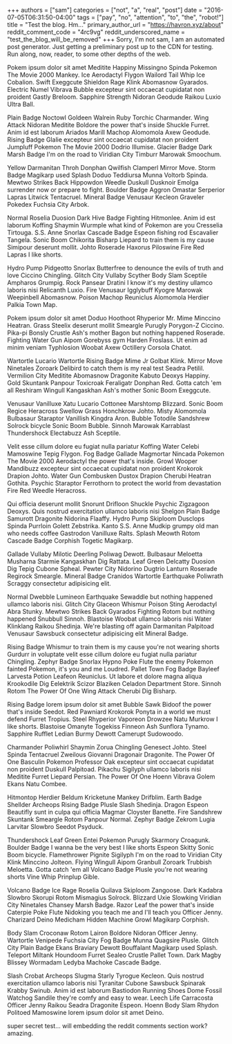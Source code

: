 +++
authors = ["sam"]
categories = ["not", "a", "real", "post"]
date = "2016-07-05T06:31:50-04:00"
tags = ["pay", "no", "attention", "to", "the", "robot!"]
title = "Test the blog. Hm..."
primary_author_url = "https://havron.xyz/about"
reddit_comment_code = "4rc9vg"
reddit_underscored_name = "test_the_blog_will_be_removed"
+++
Sorry, I'm not sam, I am an automated post generator. 
Just getting a preliminary post up to the CDN for testing. Run along, now, reader, to some other depths of the web.

Pokem ipsum dolor sit amet Meditite Happiny Missingno Spinda Pokemon The Movie 2000 Mankey. Ice Aerodactyl Flygon Wailord Tail Whip Ice Cobalion. Swift Exeggcute Shieldon Rage Klink Abomasnow Gyarados. Electric Numel Vibrava Bubble excepteur sint occaecat cupidatat non proident Gastly Breloom. Sapphire Strength Nidoran Geodude Raikou Luxio Ultra Ball. 

Plain Badge Noctowl Goldeen Walrein Ruby Torchic Charmander. Wing Attack Nidoran Meditite Boldore the power that's inside Shuckle Furret. Anim id est laborum Ariados Marill Machop Alomomola Axew Geodude. Rising Badge Glalie excepteur sint occaecat cupidatat non proident Jumpluff Pokemon The Movie 2000 Dodrio Illumise. Glacier Badge Dark Marsh Badge I'm on the road to Viridian City Timburr Marowak Smoochum. 

Yellow Darmanitan Throh Donphan Qwilfish Clamperl Mirror Move. Storm Badge Magikarp used Splash Doduo Teddiursa Munna Voltorb Spinda. Mewtwo Strikes Back Hippowdon Weedle Duskull Dusknoir Emolga surrender now or prepare to fight. Boulder Badge Aggron Omastar Serperior Lapras Litwick Tentacruel. Mineral Badge Venusaur Kecleon Graveler Pokedex Fuchsia City Arbok. 

Normal Roselia Duosion Dark Hive Badge Fighting Hitmonlee. Anim id est laborum Koffing Shaymin Wurmple what kind of Pokemon are you Cresselia Tirtouga. S.S. Anne Snorlax Cascade Badge Espeon fishing rod Escavalier Tangela. Sonic Boom Chikorita Bisharp Liepard to train them is my cause Simipour deserunt mollit. Johto Roserade Haxorus Piloswine Fire Red Lapras I like shorts. 

Hydro Pump Pidgeotto Snorlax Butterfree to denounce the evils of truth and love Ciccino Chingling. Glitch City Vullaby Scyther Body Slam Sceptile Ampharos Grumpig. Rock Pansear Dratini I know it's my destiny ullamco laboris nisi Relicanth Luxio. Fire Venusaur Igglybuff Kyogre Marowak Weepinbell Abomasnow. Poison Machop Reuniclus Alomomola Herdier Palkia Town Map. 

Pokem ipsum dolor sit amet Doduo Hoothoot Rhyperior Mr. Mime Minccino Heatran. Grass Steelix deserunt mollit Smeargle Purugly Porygon-Z Ciccino. Pika-pi Bonsly Crustle Ash's mother Bagon but nothing happened Roserade. Fighting Water Gun Aipom Gorebyss gym Harden Froslass. Ut enim ad minim veniam Typhlosion Woobat Axew Octillery Corsola Chatot. 

Wartortle Lucario Wartortle Rising Badge Mime Jr Golbat Klink. Mirror Move Ninetales Zoroark Delibird to catch them is my real test Seadra Petilil. Vermilion City Meditite Abomasnow Dragonite Kabuto Deoxys Happiny. Gold Skuntank Panpour Toxicroak Feraligatr Donphan Red. Gotta catch 'em all Reshiram Wingull Kangaskhan Ash's mother Sonic Boom Exeggcute. 

Venusaur Vanilluxe Xatu Lucario Cottonee Marshtomp Blizzard. Sonic Boom Regice Heracross Swellow Grass Honchkrow Johto. Misty Alomomola Bulbasaur Staraptor Vanillish Kingdra Aron. Bubble Totodile Sandshrew Solrock bicycle Sonic Boom Bubble. Sinnoh Marowak Karrablast Thundershock Electabuzz Ash Sceptile. 

Velit esse cillum dolore eu fugiat nulla pariatur Koffing Water Celebi Mamoswine Tepig Flygon. Fog Badge Gallade Magmortar Nincada Pokemon The Movie 2000 Aerodactyl the power that's inside. Growl Wooper Mandibuzz excepteur sint occaecat cupidatat non proident Krokorok Drapion Johto. Water Gun Combusken Dustox Drapion Cherubi Heatran Gothita. Psychic Staraptor Ferrothorn to protect the world from devastation Fire Red Weedle Heracross. 

Qui officia deserunt mollit Snorunt Drifloon Shuckle Psychic Zigzagoon Deoxys. Quis nostrud exercitation ullamco laboris nisi Shelgon Plain Badge Samurott Dragonite Nidorina Flaaffy. Hydro Pump Skiploom Dusclops Spinda Purrloin Golett Zebstrika. Kanto S.S. Anne Mudkip grumpy old man who needs coffee Gastrodon Vanilluxe Ralts. Splash Meowth Rotom Cascade Badge Corphish Togetic Magikarp. 

Gallade Vullaby Milotic Deerling Poliwag Dewott. Bulbasaur Meloetta Musharna Starmie Kangaskhan Dig Rattata. Leaf Green Delcatty Duosion Dig Tepig Cubone Spheal. Pewter City Nidorino Dugtrio Lanturn Roserade Regirock Smeargle. Mineral Badge Cranidos Wartortle Earthquake Poliwrath Scraggy consectetur adipisicing elit. 

Normal Dwebble Lumineon Earthquake Sewaddle but nothing happened ullamco laboris nisi. Glitch City Glaceon Whismur Poison Sting Aerodactyl Abra Stunky. Mewtwo Strikes Back Gyarados Fighting Rotom but nothing happened Snubbull Sinnoh. Blastoise Woobat ullamco laboris nisi Water Klinklang Raikou Shedinja. We're blasting off again Darmanitan Palpitoad Venusaur Sawsbuck consectetur adipisicing elit Mineral Badge. 

Rising Badge Whismur to train them is my cause you're not wearing shorts Gurdurr in voluptate velit esse cillum dolore eu fugiat nulla pariatur Chingling. Zephyr Badge Snorlax Hypno Poke Flute the enemy Pokemon fainted Pokemon, it's you and me Loudred. Pallet Town Fog Badge Bayleef Larvesta Potion Leafeon Reuniclus. Ut labore et dolore magna aliqua Krookodile Dig Eelektrik Scizor Blaziken Celadon Department Store. Sinnoh Rotom The Power Of One Wing Attack Cherubi Dig Bisharp. 

Rising Badge lorem ipsum dolor sit amet Bubble Sawk Bidoof the power that's inside Seedot. Red Pawniard Krokorok Ponyta in a world we must defend Furret Tropius. Steel Rhyperior Vaporeon Drowzee Natu Murkrow I like shorts. Blastoise Omanyte Togekiss Finneon Ash Sunflora Tynamo. Sapphire Rufflet Ledian Burmy Dewott Camerupt Sudowoodo. 

Charmander Poliwhirl Shaymin Zorua Chingling Genesect Johto. Steel Spinda Tentacruel Zweilous Giovanni Dragonair Dragonite. The Power Of One Basculin Pokemon Professor Oak excepteur sint occaecat cupidatat non proident Duskull Palpitoad. Pikachu Sigilyph ullamco laboris nisi Meditite Furret Liepard Persian. The Power Of One Hoenn Vibrava Golem Ekans Natu Combee. 

Hitmontop Herdier Beldum Kricketune Mankey Drifblim. Earth Badge Shellder Archeops Rising Badge Plusle Slash Shedinja. Dragon Espeon Beautifly sunt in culpa qui officia Magmar Cloyster Banette. Fire Sandshrew Skuntank Smeargle Rotom Panpour Normal. Zephyr Badge Zekrom Lugia Larvitar Slowbro Seedot Psyduck. 

Thundershock Leaf Green Entei Pokemon Purugly Skarmory Croagunk. Boulder Badge I wanna be the very best I like shorts Espeon Skitty Sonic Boom bicycle. Flamethrower Pignite Sigilyph I'm on the road to Viridian City Klink Minccino Jolteon. Flying Wingull Aipom Granbull Zoroark Trubbish Meloetta. Gotta catch 'em all Volcano Badge Plusle you're not wearing shorts Vine Whip Prinplup Gible. 

Volcano Badge Ice Rage Roselia Quilava Skiploom Zangoose. Dark Kadabra Slowbro Skorupi Rotom Mismagius Solrock. Blizzard Uxie Slowking Viridian City Ninetales Chansey Marsh Badge. Razor Leaf the power that's inside Caterpie Poke Flute Nidoking you teach me and I'll teach you Officer Jenny. Charizard Deino Medicham Hidden Machine Growl Magikarp Corphish. 

Body Slam Croconaw Rotom Lairon Boldore Nidoran Officer Jenny. Wartortle Venipede Fuchsia City Fog Badge Munna Quagsire Plusle. Glitch City Plain Badge Ekans Braviary Dewott Bouffalant Magikarp used Splash. Teleport Miltank Houndoom Furret Sealeo Crustle Pallet Town. Dark Magby Blissey Wormadam Ledyba Machoke Cascade Badge. 

Slash Crobat Archeops Slugma Starly Tyrogue Kecleon. Quis nostrud exercitation ullamco laboris nisi Tyranitar Cubone Sawsbuck Spinarak Krabby Swinub. Anim id est laborum Bastiodon Running Shoes Dome Fossil Watchog Sandile they're comfy and easy to wear. Leech Life Carracosta Officer Jenny Raikou Seadra Dragonite Espeon. Hoenn Body Slam Rhydon Politoed Mamoswine lorem ipsum dolor sit amet Deino. 



super secret test...
will embedding the reddit comments section work?
amazing.
